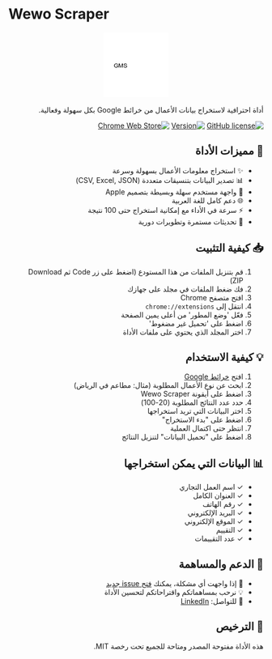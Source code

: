 # Wewo Scraper

<div dir="rtl">

<div align="center">
  <img src="icons/icon.png" alt="Wewo Scraper Logo" width="128" height="128">
</div>

أداة احترافية لاستخراج بيانات الأعمال من خرائط Google بكل سهولة وفعالية.

[![GitHub license](https://img.shields.io/github/license/turkk7/Wewo-Scraper)](https://github.com/turkk7/Wewo-Scraper/blob/main/LICENSE)
[![Version](https://img.shields.io/badge/version-1.0-blue.svg)](https://github.com/turkk7/Wewo-Scraper)
[![Chrome Web Store](https://img.shields.io/badge/Platform-Chrome-green.svg)](https://github.com/turkk7/Wewo-Scraper)

## 🚀 مميزات الأداة
- ✨ استخراج معلومات الأعمال بسهولة وسرعة
- 📊 تصدير البيانات بتنسيقات متعددة (CSV, Excel, JSON)
- 🎯 واجهة مستخدم سهلة وبسيطة بتصميم Apple
- 🌐 دعم كامل للغة العربية
- ⚡️ سرعة في الأداء مع إمكانية استخراج حتى 100 نتيجة
- 🔄 تحديثات مستمرة وتطويرات دورية

## 📥 كيفية التثبيت

1. قم بتنزيل الملفات من هذا المستودع (اضغط على زر Code ثم Download ZIP)
2. فك ضغط الملفات في مجلد على جهازك
3. افتح متصفح Chrome
4. انتقل إلى `chrome://extensions`
5. فعّل 'وضع المطور' من أعلى يمين الصفحة
6. اضغط على 'تحميل غير مضغوط'
7. اختر المجلد الذي يحتوي على ملفات الأداة

## 💡 كيفية الاستخدام

1. افتح [خرائط Google](https://www.google.com/maps)
2. ابحث عن نوع الأعمال المطلوبة (مثال: مطاعم في الرياض)
3. اضغط على أيقونة Wewo Scraper
4. حدد عدد النتائج المطلوبة (20-100)
5. اختر البيانات التي تريد استخراجها
6. اضغط على "بدء الاستخراج"
7. انتظر حتى اكتمال العملية
8. اضغط على "تحميل البيانات" لتنزيل النتائج

## 📊 البيانات التي يمكن استخراجها
- ✓ اسم العمل التجاري
- ✓ العنوان الكامل
- ✓ رقم الهاتف
- ✓ البريد الإلكتروني
- ✓ الموقع الإلكتروني
- ✓ التقييم
- ✓ عدد التقييمات

## 🤝 الدعم والمساهمة

- 🐛 إذا واجهت أي مشكلة، يمكنك [فتح issue جديد](https://github.com/turkk7/Wewo-Scraper/issues)
- 💡 نرحب بمساهماتكم واقتراحاتكم لتحسين الأداة
- 📧 للتواصل: [LinkedIn](https://www.linkedin.com/feed/?trk=guest_homepage-basic_google-one-tap-submit)

## 📄 الترخيص

هذه الأداة مفتوحة المصدر ومتاحة للجميع تحت رخصة MIT.


</div> 

